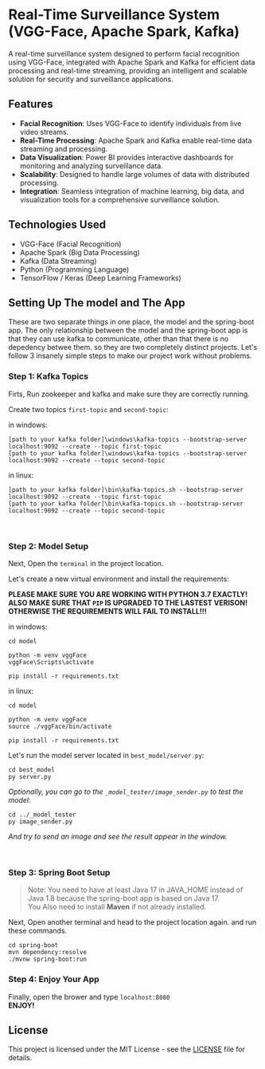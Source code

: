 # Real-Time Surveillance System (VGG-Face, Apache Spark, Kafka)

A real-time surveillance system designed to perform facial recognition using VGG-Face, integrated with Apache Spark and Kafka for efficient data processing and real-time streaming, providing an intelligent and scalable solution for security and surveillance applications.

## Features

- **Facial Recognition**: Uses VGG-Face to identify individuals from live video streams.
- **Real-Time Processing**: Apache Spark and Kafka enable real-time data streaming and processing.
- **Data Visualization**: Power BI provides interactive dashboards for monitoring and analyzing surveillance data.
- **Scalability**: Designed to handle large volumes of data with distributed processing.
- **Integration**: Seamless integration of machine learning, big data, and visualization tools for a comprehensive surveillance solution.

## Technologies Used

- VGG-Face (Facial Recognition)
- Apache Spark (Big Data Processing)
- Kafka (Data Streaming)
- Python (Programming Language)
- TensorFlow / Keras (Deep Learning Frameworks)

## Setting Up The model and The App
These are two separate things in one place, the model and the spring-boot app.
The only relationship between the model and the spring-boot app is that they can use kafka to communicate, other than that there is no depedency betwee them. so they are two completely distinct projects. Let's follow 3 insanely simple steps to make our project work without problems.


### Step 1: Kafka Topics
Firts, Run zookeeper and kafka and make sure they are correctly running.

Create two topics `first-topic` and `second-topic`:

in windows:
```
[path to your kafka folder]\windows\kafka-topics --bootstrap-server localhost:9092 --create --topic first-topic
[path to your kafka folder]\windows\kafka-topics --bootstrap-server localhost:9092 --create --topic second-topic
```
in linux:
```
[path to your kafka folder]\bin\kafka-topics.sh --bootstrap-server localhost:9092 --create --topic first-topic
[path to your kafka folder]\bin\kafka-topics.sh --bootstrap-server localhost:9092 --create --topic second-topic
```
<br>

### Step 2: Model Setup

Next, Open the `terminal` in the project location.

Let's create a new virtual environment and install the requirements:

**PLEASE MAKE SURE YOU ARE WORKING WITH PYTHON 3.7 EXACTLY! 
ALSO MAKE SURE THAT ```PIP``` IS UPGRADED TO THE LASTEST VERISON!
OTHERWISE THE REQUIREMENTS WILL FAIL TO INSTALL!!!**

in windows:
```
cd model

python -m venv vggFace
vggFace\Scripts\activate

pip install -r requirements.txt
```

in linux:
```
cd model

python -m venv vggFace
source ./vggFace/bin/activate

pip install -r requirements.txt
```

Let's run the model server located in `best_model/server.py`:
```
cd best_model
py server.py
```

*Optionally, you can go to the `_model_tester/image_sender.py` to test the model:*
```
cd ../_model_tester
py image_sender.py
```
*And try to send an image and see the result appear in the window.*

<br>

### Step 3: Spring Boot Setup
>Note: You need to  have at least Java 17 in JAVA_HOME instead of Java 1.8 because the spring-boot app is based on Java 17.  
>You Also need to install **Maven** if not already installed.

Next, Open another terminal and head to the project location again. and run these commands.
```
cd spring-boot
mvn dependency:resolve
./mvnw spring-boot:run
```
### Step 4: Enjoy Your App

Finally, open the brower and type `localhost:8080`  
**ENJOY!**

## License

This project is licensed under the MIT License - see the [LICENSE](LICENSE) file for details.
